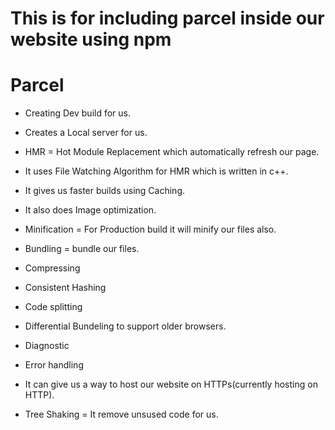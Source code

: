 # This is for including parcel inside our website using npm

# Parcel

- Creating Dev build for us.
- Creates a Local server for us.
- HMR = Hot Module Replacement which automatically refresh our page.
- It uses File Watching Algorithm for HMR which is written in c++.
- It gives us faster builds using Caching.
- It also does Image optimization.
- Minification = For Production build it will minify our files also.
- Bundling = bundle our files.
- Compressing

- Consistent Hashing
- Code splitting
- Differential Bundeling to support older browsers.
- Diagnostic
- Error handling
- It can give us a way to host our website on HTTPs(currently hosting on HTTP).
- Tree Shaking = It remove unsused code for us.
